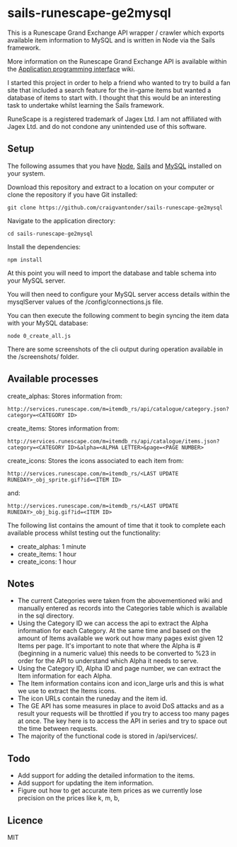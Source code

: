 # sails-runescape-ge2mysql

This is a Runescape Grand Exchange API wrapper / crawler which exports available item information to MySQL and is written in Node via the Sails framework.

More information on the Runescape Grand Exchange API is available within the [Application programming interface](http://runescape.wikia.com/wiki/Application_programming_interface) wiki.

I started this project in order to help a friend who wanted to try to build a fan site that included a search feature for the in-game items but wanted a database of items to start with. I thought that this would be an interesting task to undertake whilst learning the Sails framework.

RuneScape is a registered trademark of Jagex Ltd. I am not affiliated with Jagex Ltd. and do not condone any unintended use of this software.

## Setup

The following assumes that you have [Node](https://nodejs.org/en/), [Sails](http://sailsjs.org/) and [MySQL](http://www.mysql.com/) installed on your system.

Download this repository and extract to a location on your computer or clone the repository if you have Git installed:

    git clone https://github.com/craigvantonder/sails-runescape-ge2mysql

Navigate to the application directory:

    cd sails-runescape-ge2mysql

Install the dependencies:

    npm install

At this point you will need to import the database and table schema into your MySQL server.

You will then need to configure your MySQL server access details within the mysqlServer values of the /config/connections.js file.

You can then execute the following comment to begin syncing the item data with your MySQL database:

    node 0_create_all.js

There are some screenshots of the cli output during operation available in the /screenshots/ folder.

## Available processes

create_alphas: Stores information from:

    http://services.runescape.com/m=itemdb_rs/api/catalogue/category.json?category=<CATEGORY ID>

create_items: Stores information from:

    http://services.runescape.com/m=itemdb_rs/api/catalogue/items.json?category=<CATEGORY ID>&alpha=<ALPHA LETTER>&page=<PAGE NUMBER>

create_icons: Stores the icons associated to each item from:

    http://services.runescape.com/m=itemdb_rs/<LAST UPDATE RUNEDAY>_obj_sprite.gif?id=<ITEM ID>

and:

    http://services.runescape.com/m=itemdb_rs/<LAST UPDATE RUNEDAY>_obj_big.gif?id=<ITEM ID>

The following list contains the amount of time that it took to complete each available process whilst testing out the functionality:

* create_alphas: 1 minute
* create_items: 1 hour
* create_icons: 1 hour

## Notes

* The current Categories were taken from the abovementioned wiki and manually entered as records into the Categories table which is available in the sql directory.
* Using the Category ID we can access the api to extract the Alpha information for each Category. At the same time and based on the amount of Items available we work out how many pages exist given 12 Items per page. It's important to note that where the Alpha is # (beginning in a numeric value) this needs to be converted to %23 in order for the API to understand which Alpha it needs to serve.
* Using the Category ID, Alpha ID and page number, we can extract the Item information for each Alpha.
* The Item information contains icon and icon_large urls and this is what we use to extract the Items icons.
* The icon URLs contain the runeday and the item id.
* The GE API has some measures in place to avoid DoS attacks and as a result your requests will be throttled if you try to access too many pages at once. The key here is to access the API in series and try to space out the time between requests.
* The majority of the functional code is stored in /api/services/.

## Todo

* Add support for adding the detailed information to the items.
* Add support for updating the item information.
* Figure out how to get accurate item prices as we currently lose precision on the prices like k, m, b,

## Licence

MIT
